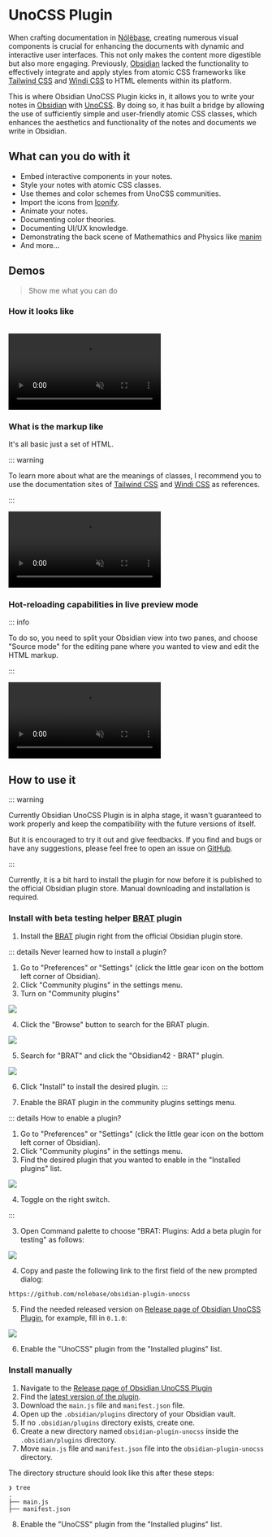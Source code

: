 # UnoCSS Plugin

When crafting documentation in [Nólëbase](https://github.com/nolebase/nolebase), creating numerous visual components is crucial for enhancing the documents with dynamic and interactive user interfaces. This not only makes the content more digestible but also more engaging.
Previously, [Obsidian](https://obsidian.md) lacked the functionality to effectively integrate and apply styles from atomic CSS frameworks like [Tailwind CSS](https://tailwindcss.com/docs/display) and [Windi CSS](https://windicss.org/) to HTML elements within its platform.

This is where Obsidian UnoCSS Plugin kicks in, it allows you to write your notes in [Obsidian](https://obsidian.md/) with [UnoCSS](https://unocss.dev/).
By doing so, it has built a bridge by allowing the use of sufficiently simple and user-friendly atomic CSS classes, which enhances the aesthetics and functionality of the notes and documents we write in Obsidian.

## What can you do with it

- Embed interactive components in your notes.
- Style your notes with atomic CSS classes.
- Use themes and color schemes from UnoCSS communities.
- Import the icons from [Iconify](https://icones.js.org/).
- Animate your notes.
- Documenting color theories.
- Documenting UI/UX knowledge.
- Demonstrating the back scene of Mathemathics and Physics like [manim](https://github.com/ManimCommunity/manim/)
- And more...

## Demos

> Show me what you can do

### How it looks like

<br>

<video controls muted>
  <source src="./assets/demo-1.en.mp4" autoplay>
</video>

### What is the markup like

It's all basic just a set of HTML.

::: warning

To learn more about what are the meanings of classes, I recommend you to use the documentation sites of [Tailwind CSS](https://tailwindcss.com/docs/display) and [Windi CSS](https://windicss.org/) as references.

:::

<video controls muted>
  <source src="./assets/demo-2.en.mp4" autoplay>
</video>

### Hot-reloading capabilities in live preview mode

::: info

To do so, you need to split your Obsidian view into two panes, and choose "Source mode" for the editing pane where you wanted to view and edit the HTML markup.

:::

<video controls muted>
  <source src="./assets/demo-3.en.mp4" autoplay>
</video>

## How to use it

::: warning

Currently Obsidian UnoCSS Plugin is in alpha stage, it wasn't guaranteed to work properly and keep the compatibility with the future versions of itself.

But it is encouraged to try it out and give feedbacks. If you find and bugs or have any suggestions, please feel free to open an issue on [GitHub](https://github.com/nolebase/obsidian-plugin-unocss/issues).

:::

Currently, it is a bit hard to install the plugin for now before it is published to the official Obsidian plugin store. Manual downloading and installation is required.

### Install with beta testing helper [BRAT](https://tfthacker.com/brat-quick-guide) plugin

1. Install the [BRAT](https://tfthacker.com/brat-quick-guide) plugin right from the official Obsidian plugin store.

::: details Never learned how to install a plugin?

1. Go to "Preferences" or "Settings" (click the little gear icon on the bottom left corner of Obsidian).
2. Click "Community plugins" in the settings menu.
3. Turn on "Community plugins"

![](./assets/how-to-install-screenshot-1.png)

4. Click the "Browse" button to search for the BRAT plugin.

![](./assets/how-to-install-screenshot-2.png)

5. Search for "BRAT" and click the "Obsidian42 - BRAT" plugin.

![](./assets/how-to-install-screenshot-3.png)

6. Click "Install" to install the desired plugin.
:::

2. Enable the BRAT plugin in the community plugins settings menu.

::: details How to enable a plugin?

1. Go to "Preferences" or "Settings" (click the little gear icon on the bottom left corner of Obsidian).
2. Click "Community plugins" in the settings menu.
3. Find the desired plugin that you wanted to enable in the "Installed plugins" list.

![](./assets/how-to-install-screenshot-4.png)

4. Toggle on the right switch.

:::

3. Open Command palette to choose "BRAT: Plugins: Add a beta plugin for testing" as follows:

![](./assets/screenshot-1.png)

4. Copy and paste the following link to the first field of the new prompted dialog:

```txt
https://github.com/nolebase/obsidian-plugin-unocss
```

5. Find the needed released version on [Release page of Obsidian UnoCSS Plugin](https://github.com/nolebase/obsidian-plugin-unocss/releases), for example, fill in `0.1.0`:

![](./assets/screenshot-2.png)

6. Enable the "UnoCSS" plugin from the "Installed plugins" list.

### Install manually

1. Navigate to the [Release page of Obsidian UnoCSS Plugin](https://github.com/nolebase/obsidian-plugin-unocss/releases)
2. Find the [latest version of the plugin](https://github.com/nolebase/obsidian-plugin-unocss/releases/latest).
3. Download the `main.js` file and `manifest.json` file.
4. Open up the `.obsidian/plugins` directory of your Obsidian vault.
5. If no `.obsidian/plugins` directory exists, create one.
6. Create a new directory named `obsidian-plugin-unocss` inside the `.obsidian/plugins` directory.
7. Move `main.js` file and `manifest.json` file into the `obsidian-plugin-unocss` directory.

The directory structure should look like this after these steps:

```shell
❯ tree
.
├── main.js
├── manifest.json
```

8. Enable the "UnoCSS" plugin from the "Installed plugins" list.

